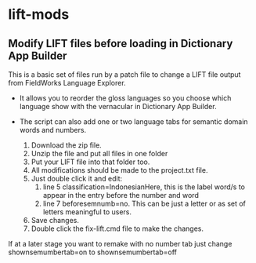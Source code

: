 # lift-mods

## Modify LIFT files before loading in Dictionary App Builder

This is a basic set of files run by a patch file to change a LIFT file output from FieldWorks Language Explorer. 

* It allows you to reorder the gloss languages so you choose which language show with the vernacular in Dictionary App Builder. 
* The script can also add one or two language tabs for semantic domain words and numbers.

    1. Download the zip file.
    2. Unzip the file and put all files in one folder
    3. Put your LIFT file into that folder too.
    4. All modifications should be made to the project.txt file.
    5. Just double click it and edit:
        1. line 5 classification=IndonesianHere, this is the label word/s to appear in the entry before the number and word
        2. line 7 beforesemnumb=no. This can be just a letter or as set of letters meaningful to users.
    6. Save changes.
    7. Double click the fix-lift.cmd file to make the changes.

If at a later stage you want to remake with no number tab just change shownsemumbertab=on  to shownsemumbertab=off
